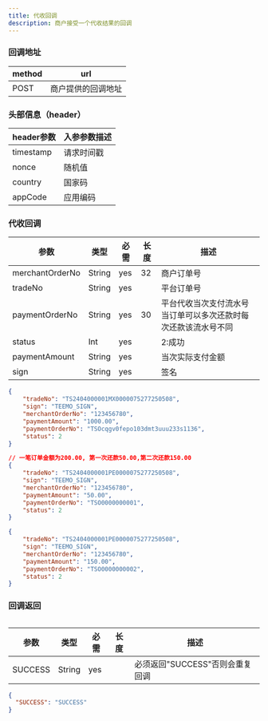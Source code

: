 ```yaml
---
title: 代收回调
description: 商户接受一个代收结果的回调
---
```


### 回调地址

| method | url                |
| ------ | ------------------ |
| POST   | 商户提供的回调地址 |

### 头部信息（header）

| header参数 | 入参参数描述 |
|----------|--------|
| timestamp | 请求时间戳  |
| nonce    | 随机值    |
| country  | 国家码    |
| appCode  | 应用编码   |

### 代收回调

| 参数       | 类型   | 必需 | 长度  | 描述                               |
| ---------- | ------ | ---- |-----|----------------------------------|
| merchantOrderNo | String | yes  | 32  | 商户订单号                            |
| tradeNo    | String | yes  |     | 平台订单号                            |
| paymentOrderNo | String | yes  | 30  | 平台代收当次支付流水号 当订单可以多次还款时每次还款该流水号不同 |
| status     | Int | yes  |     | 2:成功                    |
| paymentAmount     | String | yes   |     | 当次实际支付金额                         |
| sign       | String | yes  |     | 签名                               |

```json title=回调示例
{
    "tradeNo": "TS2404000001MX0000075277250508",
    "sign": "TEEMO_SIGN",
    "merchantOrderNo": "123456780",
    "paymentAmount": "1000.00",
    "paymentOrderNo": "TSOcqgv0fepo103dmt3uuu233s1136",
    "status": 2
}

```

```json title=多次还款回调示例
// 一笔订单金额为200.00, 第一次还款50.00,第二次还款150.00
{
    "tradeNo": "TS2404000001PE0000075277250508",
    "sign": "TEEMO_SIGN",
    "merchantOrderNo": "123456780",
    "paymentAmount": "50.00",
    "paymentOrderNo": "TSO0000000001",
    "status": 2
}

{
    "tradeNo": "TS2404000001PE0000075277250508",
    "sign": "TEEMO_SIGN",
    "merchantOrderNo": "123456780",
    "paymentAmount": "150.00",
    "paymentOrderNo": "TSO0000000002",
    "status": 2
}
```
### 回调返回

<Table
thead={["字段", "类型", "必需", "描述"]}
tbody={[["SUCCESS", "String", "yes", '必须返回"SUCCESS"否则会重复回调']]}
/>

| 参数    | 类型   | 必需 | 长度 | 描述                            |
| ------- | ------ | ---- | ---- | ------------------------------- |
| SUCCESS | String | yes  |      | 必须返回"SUCCESS"否则会重复回调 |

```json title=回调示例
{
  "SUCCESS": "SUCCESS"
}
```
